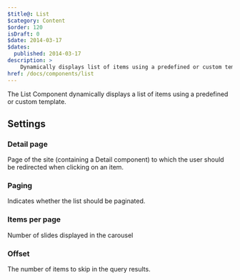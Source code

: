 ```yaml
---
$title@: List
$category: Content
$order: 120
isDraft: 0
$date: 2014-03-17
$dates:
  published: 2014-03-17
description: >
    Dynamically displays list of items using a predefined or custom template
href: /docs/components/list
---
```

<p>The List Component dynamically displays a list of items using a predefined or custom template.</p>
<div class="md-col-5 col-12">
<amp-img width=446 height=794 src="/static/img/components/list.png" layout="responsive"></amp-img>
</div>
<h2 class="mt4 mb4">Settings</h2>
<h3 class="mb3 mt3">Detail page</h3>
Page of the site (containing a Detail component) to which the user should be redirected when clicking on an item.
<h3 class="mb3 mt3">Paging</h3>
Indicates whether the list should be paginated.
<h3 class="mb3 mt3">Items per page</h3>
Number of slides displayed in the carousel
<h3 class="mb3 mt3">Offset</h3>
The number of items to skip in the query results.

